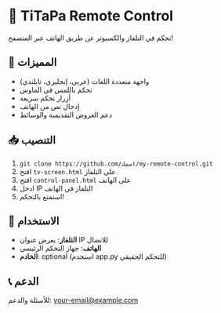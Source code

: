 # 🎯 TiTaPa Remote Control

تحكم في التلفاز والكمبيوتر عن طريق الهاتف عبر المتصفح!

## 🌟 المميزات
- واجهة متعددة اللغات (عربي، إنجليزي، تايلندي)
- تحكم باللمس في الماوس
- أزرار تحكم سريعة
- إدخال نص من الهاتف
- دعم العروض التقديمية والوسائط

## 📥 التنصيب
1. `git clone https://github.com/اسمك/my-remote-control.git`
2. افتح `tv-screen.html` على التلفاز
3. افتح `control-panel.html` على الهاتف
4. ادخل IP التلفاز في الهاتف
5. استمتع بالتحكم!

## 🚀 الاستخدام
- **التلفاز**: يعرض عنوان IP للاتصال
- **الهاتف**: جهاز التحكم الرئيسي
- **الخادم**: optional (استخدم app.py للتحكم الحقيقي)

## 📞 الدعم
للأسئلة والدعم: your-email@example.com
